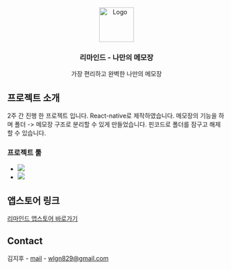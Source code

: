 <!-- Improved compatibility of back to top link: See: https://github.com/othneildrew/Best-README-Template/pull/73 -->
<a name="readme-top"></a>
<!--
*** Thanks for checking out the Best-README-Template. If you have a suggestion
*** that would make this better, please fork the repo and create a pull request
*** or simply open an issue with the tag "enhancement".
*** Don't forget to give the project a star!
*** Thanks again! Now go create something AMAZING! :D
-->



<!-- PROJECT SHIELDS -->
<!--
*** I'm using markdown "reference style" links for readability.
*** Reference links are enclosed in brackets [ ] instead of parentheses ( ).
*** See the bottom of this document for the declaration of the reference variables
*** for contributors-url, forks-url, etc. This is an optional, concise syntax you may use.
*** https://www.markdownguide.org/basic-syntax/#reference-style-links
-->



<!-- PROJECT LOGO -->
<br />
<div align="center">
  <a href="https://github.com/github_username/repo_name">
    <img src="https://is1-ssl.mzstatic.com/image/thumb/Purple116/v4/b0/e3/96/b0e3964b-ae70-c8b1-e85c-5e48b665906c/AppIcon-0-0-1x_U007emarketing-0-0-0-5-0-0-sRGB-0-0-0-GLES2_U002c0-512MB-85-220-0-0.png/230x0w.webp" alt="Logo" width="80" height="80">
  </a>

<h3 align="center">리마인드 - 나만의 메모장</h3>

  <p align="center">
    가장 편리하고 완벽한 나만의 메모장
</div>

<!-- ABOUT THE PROJECT -->
## 프로젝트 소개

2주 간 진행 한 프로젝트 입니다.
React-native로 제작하였습니다.
메모장의 기능을 하며 폴더 -> 메모장 구조로 분리할 수 있게 만들었습니다.
핀코드로 폴더를 잠구고 해제할 수 있습니다.

### 프로젝트 툴

* <img src="https://img.shields.io/badge/React Native-61DAFB?style=flat-square&logo=React&logoColor=black"/>
* <img src="https://img.shields.io/badge/Firebase-FFCA28?style=flat-square&logo=firebase&logoColor=black"/>


<!-- USAGE EXAMPLES -->
## 앱스토어 링크

[리마인드 앱스토어 바로가기](https://apps.apple.com/us/app/%EB%A6%AC%EB%A7%88%EC%9D%B8%EB%93%9C/id6462053962?uo=2)

<!-- CONTACT -->
## Contact

김지후 - [mail](https://mail.google.com/mail/?view=cm&amp;fs=1&amp;to=wlgn829@gmail.com) - wlgn829@gmail.com